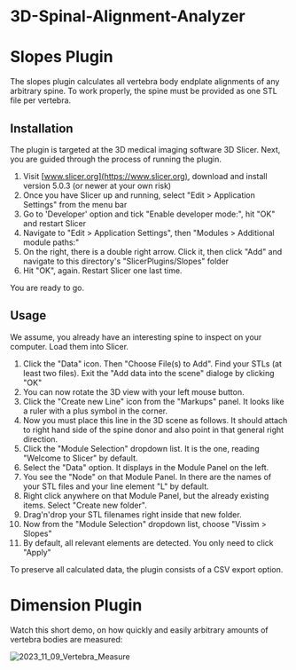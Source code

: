 # 3D-Spinal-Alignment-Analyzer

# Slopes Plugin

The slopes plugin calculates all vertebra body endplate alignments of any arbitrary spine. To work properly, the spine must be provided as one STL file per vertebra.

## Installation

The plugin is targeted at the 3D medical imaging software 3D Slicer. Next, you are guided through the process of running the plugin.

1. Visit [www.slicer.org](https://www.slicer.org), download and install version 5.0.3 (or newer at your own risk)
2. Once you have Slicer up and running, select "Edit > Application Settings" from the menu bar
3. Go to 'Developer' option and tick "Enable developer mode:", hit "OK" and restart Slicer
4. Navigate to "Edit > Application Settings", then "Modules > Additional module paths:"
5. On the right, there is a double right arrow. Click it, then click "Add" and navigate to this directory's "SlicerPlugins/Slopes" folder
6. Hit "OK", again. Restart Slicer one last time.

You are ready to go.

## Usage

We assume, you already have an interesting spine to inspect on your computer. Load them into Slicer.

1. Click the "Data" icon. Then "Choose File(s) to Add". Find your STLs (at least two files). Exit the "Add data into the scene" dialoge by clicking "OK"
2. You can now rotate the 3D view with your left mouse button.
3. Click the "Create new Line" icon from the "Markups" panel. It looks like a ruler with a plus symbol in the corner.
4. Now you must place this line in the 3D scene as follows. It should attach to right hand side of the spine donor and also point in that general right direction.
5. Click the "Module Selection" dropdown list. It is the one, reading "Welcome to Slicer" by default.
6. Select the "Data" option. It displays in the Module Panel on the left.
7. You see the "Node" on that Module Panel. In there are the names of your STL files and your line element "L" by default.
8. Right click anywhere on that Module Panel, but the already existing items. Select "Create new folder".
9. Drag'n'drop your STL filenames right inside that new folder.
10. Now from the "Module Selection" dropdown list, choose "Vissim > Slopes"
11. By default, all relevant elements are detected. You only need to click "Apply"

To preserve all calculated data, the plugin consists of a CSV export option.

# Dimension Plugin

Watch this short demo, on how quickly and easily arbitrary amounts of vertebra bodies are measured:

![2023_11_09_Vertebra_Measure](https://github.com/VisSim-UniKO/3D-Spinal-Alignment-Analyzer/assets/12137187/32ef2158-a947-469b-a32b-3977576f9577)
